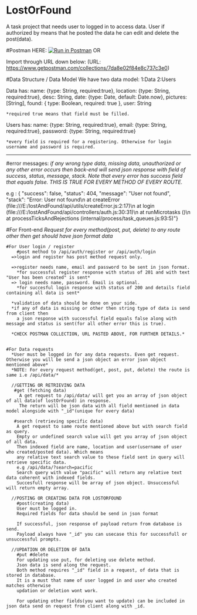 # LostOrFound
A task project that needs user to logged in to access data. User if authorized by means that he posted the data he can edit and delete the post(data).

#Postman HERE:
[![Run in Postman](https://run.pstmn.io/button.svg)](https://app.getpostman.com/run-collection/7da8e02f84e8c737c3e0?action=collection%2Fimport)
OR

Import through URL down below:
(URL: https://www.getpostman.com/collections/7da8e02f84e8c737c3e0)


#Data Structure / Data Model
We have two data model:
  1:Data
  2:Users
  
  Data has:
    name: {type: String, required:true},
    location: {type: String, required:true},
    desc: String,
    date: {type: Date, default: Date.now},
    pictures: [String],
    found: { type: Boolean, required: true },
    user: String
    
    *required true means that field must be filled.
    
   Users has:
    name: {type: String, required:true},
    email: {type: String, required:true},
    password: {type: String, required:true}
    
    *every field is required for a registering. Otherwise for login username and password is required.
 
 ----------------------------------------------------------------------------------------------------------------------
 #error messages:
    *if any wrong type data, missing data, unauthorized or any other error occurs then back-end will send
    json response with field of success, status, message, stack. Note that every error has success field that equals false. THIS
    IS TRUE FOR EVERY METHOD OF EVERY ROUTE.*

e.g : {
    "success": false,
    "status": 404,
    "message": "User not found",
    "stack": "Error: User not found\n    at createError (file:///E:/lostAndFound/api/utils/createError.js:2:17)\n    at login (file:///E:/lostAndFound/api/controllers/auth.js:30:31)\n    at runMicrotasks (<anonymous>)\n    at processTicksAndRejections (internal/process/task_queues.js:93:5)"}
 
 #For Front-end
  *Request for every method(post, put, delete) to any route other then get should have json format data*
    
    #For User login / register 
        #post method to /api/auth/register or /api/auth/login 
      =>login and register has post method request only.

      =>register needs name, email and password to be sent in json format.
        *for successful register response with status of 201 and with text "User has been created" is sent*
      => login needs name, password. Email is optional.
        *for succesful login response with status of 200 and details field containing all data is sent*
  
      *validation of data should be done on your side.
      *if any of data is missing or other then string type of data is send from client then
        a json response with successful field equals false along with message and status is sent(for all other error this is true).
      
      *CHECK POSTMAN COLLECTION, URL PASTED ABOVE, FOR FURTHER DETAILS.*
    
    
    #For Data requests
      *User must be logged in for any data requests. Even get request. Otherwise you will be send a json object an error json object mentioned above*
      *NOTE: For every request method(get, post, put, delete) the route is same i.e /api/data/*
        
      //GETTING OR RETRIEVING DATA
       #get (fetching data)
         A get request to /api/data/ will get you an array of json object of all data(of lostOrFound) in response.
         The return will be json data with all field mentioned in data model alongside with "_id"(unique for every data)
  
       #search (retrieving specific data)
        A get request to same route mentioned above but with search field as query.
        Empty or undefined search value will get you array of json object of all data.
        Then indexed field are name, location and user(username of user who created/posted data). Which means
        any relative text search value to these field sent in query will retrieve specific data. 
        e.g /api/data/?search=pacific
        Search query with value "pacific" will return any relative text data coherent with indexed fields.
        Succesfull response will be array of json object. Unsuccessful will return empty array.
        
      //POSTING OR CREATING DATA FOR LOSTORFOUND
        #post(creating data)
        User must be logged in.
        Required fields for data should be send in json format
        
        If successful, json response of payload return from database is send.
        Payload always have "_id" you can usecase this for successfull or unsuccessful prompts.
  
      //UPDATION OR DELETION OF DATA
        #put #delete
        For updating use put, for deleting use delete method.
        Json data is send along the request.
        Both method requires "_id" field in a request, of data that is stored in database.
        It is a must that name of user logged in and user who created matches otherwise
        updation or deletion wont work.
        
        For updating other fields(you want to update) can be included in json data send on request from client along with _id.
        
        
        
      
        
      
      
